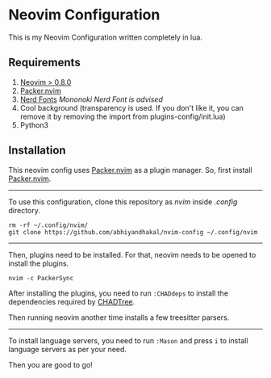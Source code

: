 # Neovim Configuration

This is my Neovim Configuration written completely in lua.

## Requirements

1. [Neovim > 0.8.0](https://github.com/neovim/neovim)
2. [Packer.nvim](https://github.com/wbthomason/packer.nvim)
3. [Nerd Fonts](https://github.com/ryanoasis/nerd-fonts) _Mononoki Nerd Font is advised_
4. Cool background (transparency is used.
   If you don't like it, you can remove it by removing the import from plugins-config/init.lua)
5. Python3

## Installation

This neovim config uses [Packer.nvim](https://github.com/wbthomason/packer.nvim) as a plugin manager.
So, first install [Packer.nvim](https://github.com/wbthomason/packer.nvim).

<hr>

To use this configuration, clone this repository as _nvim_ inside _.config_ directory.

```clone the repository
rm -rf ~/.config/nvim/
git clone https://github.com/abhiyandhakal/nvim-config ~/.config/nvim
```

<hr>

Then, plugins need to be installed. For that, neovim needs to be opened to install the plugins.
```install plugins
nvim -c PackerSync
```
After installing the plugins, you need to run `:CHADdeps` to install the dependencies required by [CHADTree](https://github.com/ms-jpq/chadtree).

Then running neovim another time installs a few treesitter parsers.

<hr>

To install language servers, you need to run `:Mason` and press `i` to install language servers as per your need.

Then you are good to go!
